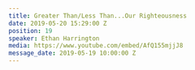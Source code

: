 ```yaml
---
title: Greater Than/Less Than...Our Righteousness
date: 2019-05-20 15:29:00 Z
position: 19
speaker: Ethan Harrington
media: https://www.youtube.com/embed/AfQ155mjjJ8
message_date: 2019-05-19 10:00:00 Z
---
```


